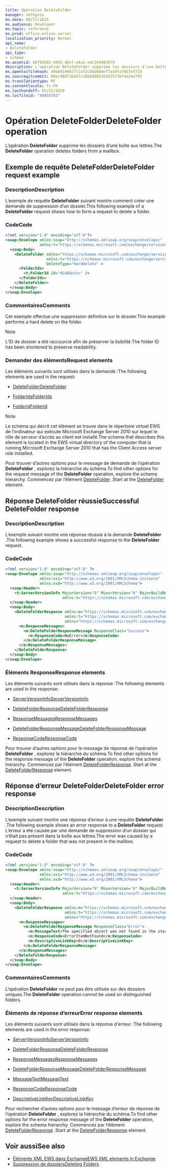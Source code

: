 ```yaml
---
title: Opération DeleteFolder
manager: sethgros
ms.date: 09/17/2015
ms.audience: Developer
ms.topic: reference
ms.prod: office-online-server
localization_priority: Normal
api_name:
- DeleteFolder
api_type:
- schema
ms.assetid: b0f92682-4895-4bcf-a4a1-e4c2e8403979
description: L’opération DeleteFolder supprime les dossiers d’une boîte aux lettres.
ms.openlocfilehash: e9bb9199027c2af2cbbb664ef7ad4fa70b7ef718
ms.sourcegitcommit: 88ec988f2bb67c1866d06b361615f3674a24e795
ms.translationtype: MT
ms.contentlocale: fr-FR
ms.lasthandoff: 05/31/2020
ms.locfileid: "44455743"
---
```

# <a name="deletefolder-operation"></a><span data-ttu-id="b9f9f-103">Opération DeleteFolder</span><span class="sxs-lookup"><span data-stu-id="b9f9f-103">DeleteFolder operation</span></span>

<span data-ttu-id="b9f9f-104">L’opération **DeleteFolder** supprime les dossiers d’une boîte aux lettres.</span><span class="sxs-lookup"><span data-stu-id="b9f9f-104">The **DeleteFolder** operation deletes folders from a mailbox.</span></span> 
  
## <a name="deletefolder-request-example"></a><span data-ttu-id="b9f9f-105">Exemple de requête DeleteFolder</span><span class="sxs-lookup"><span data-stu-id="b9f9f-105">DeleteFolder request example</span></span>

### <a name="description"></a><span data-ttu-id="b9f9f-106">Description</span><span class="sxs-lookup"><span data-stu-id="b9f9f-106">Description</span></span>

<span data-ttu-id="b9f9f-107">L’exemple de requête **DeleteFolder** suivant montre comment créer une demande de suppression d’un dossier.</span><span class="sxs-lookup"><span data-stu-id="b9f9f-107">This following example of a **DeleteFolder** request shows how to form a request to delete a folder.</span></span> 
  
### <a name="code"></a><span data-ttu-id="b9f9f-108">Code</span><span class="sxs-lookup"><span data-stu-id="b9f9f-108">Code</span></span>

```XML
<?xml version="1.0" encoding="utf-8"?>
<soap:Envelope xmlns:soap="http://schemas.xmlsoap.org/soap/envelope/"
               xmlns:t="https://schemas.microsoft.com/exchange/services/2006/types">
  <soap:Body>
    <DeleteFolder xmlns="https://schemas.microsoft.com/exchange/services/2006/messages"
                  xmlns:t="https://schemas.microsoft.com/exchange/services/2006/types" 
                  DeleteType="HardDelete" >
      <FolderIds>
        <t:FolderId Id="AS4AUnVz=" />
      </FolderIds>
    </DeleteFolder>
  </soap:Body>
</soap:Envelope>
```

### <a name="comments"></a><span data-ttu-id="b9f9f-109">Commentaires</span><span class="sxs-lookup"><span data-stu-id="b9f9f-109">Comments</span></span>

<span data-ttu-id="b9f9f-110">Cet exemple effectue une suppression définitive sur le dossier.</span><span class="sxs-lookup"><span data-stu-id="b9f9f-110">This example performs a hard delete on the folder.</span></span>
  
> [!NOTE]
> <span data-ttu-id="b9f9f-111">L’ID de dossier a été raccourcie afin de préserver la lisibilité.</span><span class="sxs-lookup"><span data-stu-id="b9f9f-111">The folder ID has been shortened to preserve readability.</span></span> 
  
### <a name="request-elements"></a><span data-ttu-id="b9f9f-112">Demander des éléments</span><span class="sxs-lookup"><span data-stu-id="b9f9f-112">Request elements</span></span>

<span data-ttu-id="b9f9f-113">Les éléments suivants sont utilisés dans la demande :</span><span class="sxs-lookup"><span data-stu-id="b9f9f-113">The following elements are used in the request:</span></span>
  
- [<span data-ttu-id="b9f9f-114">DeleteFolder</span><span class="sxs-lookup"><span data-stu-id="b9f9f-114">DeleteFolder</span></span>](deletefolder.md)
    
- [<span data-ttu-id="b9f9f-115">FolderIds</span><span class="sxs-lookup"><span data-stu-id="b9f9f-115">FolderIds</span></span>](folderids.md)
    
- [<span data-ttu-id="b9f9f-116">FolderId</span><span class="sxs-lookup"><span data-stu-id="b9f9f-116">FolderId</span></span>](folderid.md)
    
> [!NOTE]
> <span data-ttu-id="b9f9f-117">Le schéma qui décrit cet élément se trouve dans le répertoire virtuel EWS de l’ordinateur qui exécute Microsoft Exchange Server 2010 sur lequel le rôle de serveur d’accès au client est installé.</span><span class="sxs-lookup"><span data-stu-id="b9f9f-117">The schema that describes this element is located in the EWS virtual directory of the computer that is running Microsoft Exchange Server 2010 that has the Client Access server role installed.</span></span> 
  
<span data-ttu-id="b9f9f-118">Pour trouver d’autres options pour le message de demande de l’opération **DeleteFolder** , explorez la hiérarchie du schéma.</span><span class="sxs-lookup"><span data-stu-id="b9f9f-118">To find other options for the request message of the **DeleteFolder** operation, explore the schema hierarchy.</span></span> <span data-ttu-id="b9f9f-119">Commencez par l’élément [DeleteFolder](deletefolder.md) .</span><span class="sxs-lookup"><span data-stu-id="b9f9f-119">Start at the [DeleteFolder](deletefolder.md) element.</span></span> 
  
## <a name="successful-deletefolder-response"></a><span data-ttu-id="b9f9f-120">Réponse DeleteFolder réussie</span><span class="sxs-lookup"><span data-stu-id="b9f9f-120">Successful DeleteFolder response</span></span>

### <a name="description"></a><span data-ttu-id="b9f9f-121">Description</span><span class="sxs-lookup"><span data-stu-id="b9f9f-121">Description</span></span>

<span data-ttu-id="b9f9f-122">L’exemple suivant montre une réponse réussie à la demande **DeleteFolder** .</span><span class="sxs-lookup"><span data-stu-id="b9f9f-122">The following example shows a successful response to the **DeleteFolder** request.</span></span> 
  
### <a name="code"></a><span data-ttu-id="b9f9f-123">Code</span><span class="sxs-lookup"><span data-stu-id="b9f9f-123">Code</span></span>

```XML
<?xml version="1.0" encoding="utf-8" ?>
<soap:Envelope xmlns:soap="http://schemas.xmlsoap.org/soap/envelope/" 
               xmlns:xsi="http://www.w3.org/2001/XMLSchema-instance" 
               xmlns:xsd="http://www.w3.org/2001/XMLSchema">
  <soap:Header>
    <t:ServerVersionInfo MajorVersion="8" MinorVersion="0" MajorBuildNumber="595" MinorBuildNumber="0" 
                         xmlns:t="https://schemas.microsoft.com/exchange/services/2006/types" />
  </soap:Header>
  <soap:Body>
    <DeleteFolderResponse xmlns:m="https://schemas.microsoft.com/exchange/services/2006/messages" 
                          xmlns:t="https://schemas.microsoft.com/exchange/services/2006/types" 
                          xmlns="https://schemas.microsoft.com/exchange/services/2006/messages">
      <m:ResponseMessages>
        <m:DeleteFolderResponseMessage ResponseClass="Success">
          <m:ResponseCode>NoError</m:ResponseCode>
        </m:DeleteFolderResponseMessage>
      </m:ResponseMessages>
    </DeleteFolderResponse>
  </soap:Body>
</soap:Envelope>
```

### <a name="response-elements"></a><span data-ttu-id="b9f9f-124">Éléments Response</span><span class="sxs-lookup"><span data-stu-id="b9f9f-124">Response elements</span></span>

<span data-ttu-id="b9f9f-125">Les éléments suivants sont utilisés dans la réponse :</span><span class="sxs-lookup"><span data-stu-id="b9f9f-125">The following elements are used in the response:</span></span>
  
- [<span data-ttu-id="b9f9f-126">ServerVersionInfo</span><span class="sxs-lookup"><span data-stu-id="b9f9f-126">ServerVersionInfo</span></span>](serverversioninfo.md)
    
- [<span data-ttu-id="b9f9f-127">DeleteFolderResponse</span><span class="sxs-lookup"><span data-stu-id="b9f9f-127">DeleteFolderResponse</span></span>](deletefolderresponse.md)
    
- [<span data-ttu-id="b9f9f-128">ResponseMessages</span><span class="sxs-lookup"><span data-stu-id="b9f9f-128">ResponseMessages</span></span>](responsemessages.md)
    
- [<span data-ttu-id="b9f9f-129">DeleteFolderResponseMessage</span><span class="sxs-lookup"><span data-stu-id="b9f9f-129">DeleteFolderResponseMessage</span></span>](deletefolderresponsemessage.md)
    
- [<span data-ttu-id="b9f9f-130">ResponseCode</span><span class="sxs-lookup"><span data-stu-id="b9f9f-130">ResponseCode</span></span>](responsecode.md)
    
<span data-ttu-id="b9f9f-131">Pour trouver d’autres options pour le message de réponse de l’opération **DeleteFolder** , explorez la hiérarchie du schéma.</span><span class="sxs-lookup"><span data-stu-id="b9f9f-131">To find other options for the response message of the **DeleteFolder** operation, explore the schema hierarchy.</span></span> <span data-ttu-id="b9f9f-132">Commencez par l’élément [DeleteFolderResponse](deletefolderresponse.md) .</span><span class="sxs-lookup"><span data-stu-id="b9f9f-132">Start at the [DeleteFolderResponse](deletefolderresponse.md) element.</span></span> 
  
## <a name="deletefolder-error-response"></a><span data-ttu-id="b9f9f-133">Réponse d’erreur DeleteFolder</span><span class="sxs-lookup"><span data-stu-id="b9f9f-133">DeleteFolder error response</span></span>

### <a name="description"></a><span data-ttu-id="b9f9f-134">Description</span><span class="sxs-lookup"><span data-stu-id="b9f9f-134">Description</span></span>

<span data-ttu-id="b9f9f-135">L’exemple suivant montre une réponse d’erreur à une requête **DeleteFolder** .</span><span class="sxs-lookup"><span data-stu-id="b9f9f-135">The following example shows an error response to a **DeleteFolder** request.</span></span> <span data-ttu-id="b9f9f-136">L’erreur a été causée par une demande de suppression d’un dossier qui n’était pas présent dans la boîte aux lettres.</span><span class="sxs-lookup"><span data-stu-id="b9f9f-136">The error was caused by a request to delete a folder that was not present in the mailbox.</span></span> 
  
### <a name="code"></a><span data-ttu-id="b9f9f-137">Code</span><span class="sxs-lookup"><span data-stu-id="b9f9f-137">Code</span></span>

```XML
<?xml version="1.0" encoding="utf-8" ?>
<soap:Envelope xmlns:soap="http://schemas.xmlsoap.org/soap/envelope/" 
               xmlns:xsi="http://www.w3.org/2001/XMLSchema-instance" 
               xmlns:xsd="http://www.w3.org/2001/XMLSchema">
  <soap:Header>
    <t:ServerVersionInfo MajorVersion="8" MinorVersion="0" MajorBuildNumber="595" MinorBuildNumber="0" 
                         xmlns:t="https://schemas.microsoft.com/exchange/services/2006/types" />
  </soap:Header>
  <soap:Body>
    <DeleteFolderResponse xmlns:m="https://schemas.microsoft.com/exchange/services/2006/messages" 
                          xmlns:t="https://schemas.microsoft.com/exchange/services/2006/types" 
                          xmlns="https://schemas.microsoft.com/exchange/services/2006/messages">
      <m:ResponseMessages>
        <m:DeleteFolderResponseMessage ResponseClass="Error">
          <m:MessageText>The specified object was not found in the store.</m:MessageText>
          <m:ResponseCode>ErrorItemNotFound</m:ResponseCode>
          <m:DescriptiveLinkKey>0</m:DescriptiveLinkKey>
        </m:DeleteFolderResponseMessage>
      </m:ResponseMessages>
    </DeleteFolderResponse>
  </soap:Body>
</soap:Envelope>
```

### <a name="comments"></a><span data-ttu-id="b9f9f-138">Commentaires</span><span class="sxs-lookup"><span data-stu-id="b9f9f-138">Comments</span></span>

<span data-ttu-id="b9f9f-139">L’opération **DeleteFolder** ne peut pas être utilisée sur des dossiers uniques.</span><span class="sxs-lookup"><span data-stu-id="b9f9f-139">The **DeleteFolder** operation cannot be used on distinguished folders.</span></span> 
  
### <a name="error-response-elements"></a><span data-ttu-id="b9f9f-140">Éléments de réponse d’erreur</span><span class="sxs-lookup"><span data-stu-id="b9f9f-140">Error response elements</span></span>

<span data-ttu-id="b9f9f-141">Les éléments suivants sont utilisés dans la réponse d'erreur :</span><span class="sxs-lookup"><span data-stu-id="b9f9f-141">The following elements are used in the error response:</span></span>
  
- [<span data-ttu-id="b9f9f-142">ServerVersionInfo</span><span class="sxs-lookup"><span data-stu-id="b9f9f-142">ServerVersionInfo</span></span>](serverversioninfo.md)
    
- [<span data-ttu-id="b9f9f-143">DeleteFolderResponse</span><span class="sxs-lookup"><span data-stu-id="b9f9f-143">DeleteFolderResponse</span></span>](deletefolderresponse.md)
    
- [<span data-ttu-id="b9f9f-144">ResponseMessages</span><span class="sxs-lookup"><span data-stu-id="b9f9f-144">ResponseMessages</span></span>](responsemessages.md)
    
- [<span data-ttu-id="b9f9f-145">DeleteFolderResponseMessage</span><span class="sxs-lookup"><span data-stu-id="b9f9f-145">DeleteFolderResponseMessage</span></span>](deletefolderresponsemessage.md)
    
- [<span data-ttu-id="b9f9f-146">MessageText</span><span class="sxs-lookup"><span data-stu-id="b9f9f-146">MessageText</span></span>](messagetext.md)
    
- [<span data-ttu-id="b9f9f-147">ResponseCode</span><span class="sxs-lookup"><span data-stu-id="b9f9f-147">ResponseCode</span></span>](responsecode.md)
    
- [<span data-ttu-id="b9f9f-148">DescriptiveLinkKey</span><span class="sxs-lookup"><span data-stu-id="b9f9f-148">DescriptiveLinkKey</span></span>](descriptivelinkkey.md)
    
<span data-ttu-id="b9f9f-149">Pour rechercher d’autres options pour le message d’erreur de réponse de l’opération **DeleteFolder** , explorez la hiérarchie du schéma.</span><span class="sxs-lookup"><span data-stu-id="b9f9f-149">To find other options for the error response message of the **DeleteFolder** operation, explore the schema hierarchy.</span></span> <span data-ttu-id="b9f9f-150">Commencez par l’élément [DeleteFolderResponse](deletefolderresponse.md) .</span><span class="sxs-lookup"><span data-stu-id="b9f9f-150">Start at the [DeleteFolderResponse](deletefolderresponse.md) element.</span></span> 
  
## <a name="see-also"></a><span data-ttu-id="b9f9f-151">Voir aussi</span><span class="sxs-lookup"><span data-stu-id="b9f9f-151">See also</span></span>

- [<span data-ttu-id="b9f9f-152">Éléments XML EWS dans Exchange</span><span class="sxs-lookup"><span data-stu-id="b9f9f-152">EWS XML elements in Exchange</span></span>](ews-xml-elements-in-exchange.md)
- [<span data-ttu-id="b9f9f-153">Suppression de dossiers</span><span class="sxs-lookup"><span data-stu-id="b9f9f-153">Deleting Folders</span></span>](https://msdn.microsoft.com/library/1958add5-5071-4239-adb2-40f7a7d74aee%28Office.15%29.aspx)

